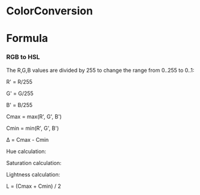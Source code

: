 # ColorConversion

<h1>Formula</h1>
<h3> RGB to HSL</h3>
   <div>
  
  The R,G,B values are divided by 255 to change the range from 0..255 to 0..1:

R' = R/255

G' = G/255

B' = B/255

Cmax = max(R', G', B')

Cmin = min(R', G', B')

Δ = Cmax - Cmin

 

Hue calculation:



 

Saturation calculation:



 

Lightness calculation:

L = (Cmax + Cmin) / 2
  
   </div>
